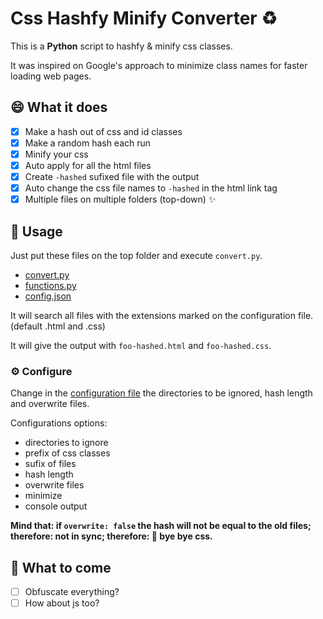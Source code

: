 # Css Hashfy Minify Converter ♻️

This is a **Python** script to hashfy & minify css classes.

It was inspired on Google's approach to minimize class names for faster loading web pages.

## 😄 What it does

- [x] Make a hash out of css and id classes
- [x] Make a random hash each run
- [x] Minify your css
- [x] Auto apply for all the html files
- [x] Create `-hashed` sufixed file with the output
- [x] Auto change the css file names to `-hashed` in the html link tag
- [x] Multiple files on multiple folders (top-down) ✨

## 📘 Usage

Just put these files on the top folder and execute `convert.py`.
- [convert.py](convert.py) 
- [functions.py](functions.py) 
- [config.json](config.json)

It will search all files with the extensions marked on the configuration file. (default .html and .css)

It will give the output with `foo-hashed.html` and `foo-hashed.css`.

### ⚙️ Configure

Change in the [configuration file](/config.json) the directories to be ignored, hash length and overwrite files.

Configurations options:

- directories to ignore
- prefix of css classes
- sufix of files
- hash length
- overwrite files
- minimize
- console output


**Mind that: if `overwrite: false` the hash will not be equal to the old files; therefore: not in sync; therefore: 👋 bye bye css.**

## 🤔 What to come

- [ ] Obfuscate everything?
- [ ] How about js too?
